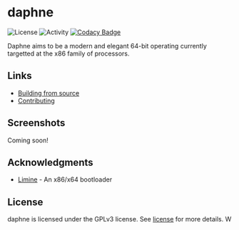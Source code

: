 # daphne
![License](https://img.shields.io/github/license/synthels/daphne)
![Activity](https://img.shields.io/github/commit-activity/m/synthels/daphne)
[![Codacy Badge](https://app.codacy.com/project/badge/Grade/b24af655b3c24ad0b29e9be4bbdf99e1)](https://www.codacy.com/gh/synthels/daphne/dashboard?utm_source=github.com&amp;utm_medium=referral&amp;utm_content=synthels/daphne&amp;utm_campaign=Badge_Grade)

Daphne aims to be a modern and elegant 64-bit operating currently targetted at the x86 family of processors.

Links
----
* [Building from source](https://github.com/synthels/daphne/blob/master/building.md)
* [Contributing](https://github.com/synthels/daphne/blob/master/contributing.md)

Screenshots
----
Coming soon!

Acknowledgments
----
* [Limine](https://github.com/limine-bootloader/limine) - An x86/x64 bootloader

License
----
daphne is licensed under the GPLv3 license. See [license](https://github.com/synthels/daphne/blob/master/license) for more details.
W
